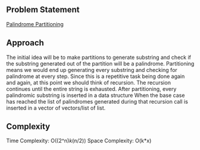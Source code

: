 ## Problem Statement
[Palindrome Partitioning](https://leetcode.com/problems/palindrome-partitioning/)

## Approach
The initial idea will be to make partitions to generate substring and check if the substring generated out of the partition will be a palindrome. Partitioning means we would end up generating every substring and checking for palindrome at every step. Since this is a repetitive task being done again and again, at this point we should think of recursion. The recursion continues until the entire string is exhausted. After partitioning, every palindromic substring is inserted in a data structure When the base case has reached the list of palindromes generated during that recursion call is inserted in a vector of vectors/list of list.

## Complexity

Time Complexity: O((2^n)*k*(n/2))
Space Complexity: O(k*x)